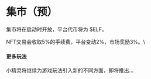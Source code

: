 # 集市（预）

集市将在启动时开放，平台代币将为 $ELF。

NFT交易会收取5%的手续费，平台变动2%，市场奖励3%。\


#### 更多玩法

小精灵将继续为游戏玩法引入新的不同方面，即将推出...
